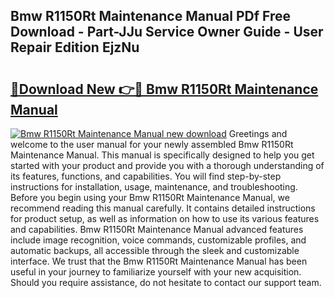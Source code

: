## Bmw R1150Rt Maintenance Manual PDf Free Download - Part-JJu Service Owner Guide - User Repair Edition EjzNu

# <h2><a href="http://bc65171.oget.top/?id=Bmw+R1150Rt+Maintenance+Manual">🔗Download New 👉🔴 Bmw R1150Rt Maintenance Manual</a></h2>

[![Bmw R1150Rt Maintenance Manual new download](https://i.imgur.com/5g1atiW.png)](http://bc65171.oget.top/?id=Bmw+R1150Rt+Maintenance+Manual)
Greetings and welcome to the user manual for your newly assembled Bmw R1150Rt Maintenance Manual. This manual is specifically designed to help you get started with your product and provide you with a thorough understanding of its features, functions, and capabilities. You will find step-by-step instructions for installation, usage, maintenance, and troubleshooting. Before you begin using your Bmw R1150Rt Maintenance Manual, we recommend reading this manual carefully. It contains detailed instructions for product setup, as well as information on how to use its various features and capabilities. Bmw R1150Rt Maintenance Manual advanced features include image recognition, voice commands, customizable profiles, and automatic backups, all accessible through the sleek and customizable interface. We trust that the Bmw R1150Rt Maintenance Manual has been useful in your journey to familiarize yourself with your new acquisition. Should you require assistance, do not hesitate to contact our support team.
